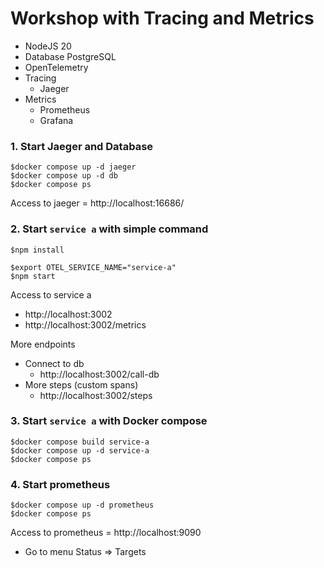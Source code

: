 # Workshop with Tracing and Metrics
* NodeJS 20
* Database PostgreSQL
* OpenTelemetry
* Tracing
  * Jaeger
* Metrics
  * Prometheus
  * Grafana

### 1. Start Jaeger and Database
```
$docker compose up -d jaeger
$docker compose up -d db
$docker compose ps
```
Access to jaeger = http://localhost:16686/

### 2. Start `service a` with simple command
```
$npm install

$export OTEL_SERVICE_NAME="service-a"
$npm start
```

Access to service a
* http://localhost:3002
* http://localhost:3002/metrics

More endpoints
* Connect to db
  * http://localhost:3002/call-db
* More steps (custom spans)
  * http://localhost:3002/steps

### 3. Start `service a` with Docker compose
```
$docker compose build service-a
$docker compose up -d service-a
$docker compose ps
```

### 4. Start prometheus
```
$docker compose up -d prometheus
$docker compose ps
```

Access to prometheus = http://localhost:9090
* Go to menu Status => Targets